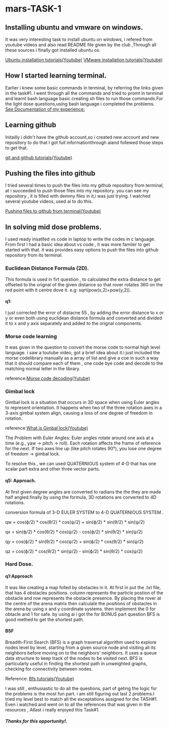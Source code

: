 <h1> mars-TASK-1</h1>

## Installing ubuntu and vmware on windows.
It was very interesting task to install ubuntu on windows, i refered from youtube videos and also read 
README file given by the club ,Through all these sources i finally got installed ubuntu os.

<a href="https://youtu.be/B1tCRwkFmnA?si=yvS1Z8j8D2kOQ_7N" target="_blank">Ubuntu installation tutorials(Youtube)</a>
<a href="https://youtu.be/CL_L6gNATP0?si=OABhfenzQXsZTdz8" target="_blank">VMware installation tutorials(Youtube)</a>


## How I started learning terminal.
Earlier i knew some basic commands in terminal, by referring the links given in the task#1.
I went through all the commands and tried to promt in terminal and learnt bash language basic
creating sh files to run those commands.For the light dose questions,using bash language
i completed the problems.
[See Documentation of my experience:](light_dose.docx)



## Learning github
Initailly i didn't have the github account,so i created new account and new repository to do that I
got full informationthrough aiand follewed those steps to get that.

<a href="https://youtu.be/RGOj5yH7evk?si=4kOZL6dJ7u6WvJij" target="_blank">git and github tutorials(Youtube)</a>


## Pushing the files into github 
I tried several times to push the files into my github repository from terminal, at i succeeded to push those 
files into my repository. you can see my repository , it is filled with demmy files in it,i was just trying.
I watched several youtube videos, used ai to do this.

<a href="https://youtu.be/bvi37IbJXS4?si=rVVlRpltmkuIiqeR" target="_blank">Pushing files to github from terminal(Youtube)</a>

## In solving mid dose problems.
I used ready insatlled vs code in laptop  to write the codes in c language.
From first I had a basic idea about vs code , it was more familer to get started with that.
it was provides easy options to push the files into github repository from its terminal.


### Euclidean Distance Formula (2D).
This formula is used in firt question , to calculated the extra distance to get offseted to the orignal
of the given distance so that rover rotates 360 on the red point with it centre  dove it.
e.g: sqrt(pow(x,2)+pow(y,2)).
#### q1:
I just corrected the error of distacne 55 , by adding the error distance to x or y or even both using 
euclidean distance formula and converted and divided it to x and y axis separately and added to the orignal 
components.


### Morse code learning
It was given in the question to convert the  morse code to normal high level language.
i saw a toutube video, got a brief idea about it.i just included the morse codelibrary manually as a array
of list and give a coe in such a way that it should compare each of them , one code bye code and decode to the 
matching normal letter in the library.

reference:<a href="https://youtu.be/D8tPkb98Fkk?si=8goNVhVYXhADC19y" target="_blank">Morse code decoding(Yutube)</a>

### Gimbal lock
Gimbal lock is a situation that occurs in 3D space when using Euler angles to represent orientation. 
It happens when two of the three rotation axes in a 3-axis gimbal system align,
causing a loss of one degree of freedom in rotation.

reference:<a href="https://youtu.be/zc8b2Jo7mno?si=OeacWPNaYtOUJLDY" target="_blank">What is Gimbal lock(Youtube)</a>

The Problem with Euler Angles:
Euler angles rotate around one axis at a time (e.g., yaw → pitch → roll).
Each rotation affects the frame of reference for the next.
If two axes line up (like pitch rotates 90°), you lose one degree of freedom → gimbal lock.

To resolve this , we can used QUATERNIOUS system of 4-D that has one scalar part extra and other three vector parts.

#### q5: Approach.
At first given degree angles are converted to radians the the they are
made half angled.finally by using the formula, 3D rotations  are converted to 4D rotations.

conversion formula of 3-D EULER SYSTEM to 4-D QUATERNIOUS SYSTEM .

qw = cos(ϕ/2) * cos(θ/2) * cos(ψ/2) + sin(ϕ/2) * sin(θ/2) * sin(ψ/2)

qx = sin(ϕ/2) * cos(θ/2) * cos(ψ/2) - cos(ϕ/2) * sin(θ/2) * sin(ψ/2)

qy = cos(ϕ/2) * sin(θ/2) * cos(ψ/2) + sin(ϕ/2) * cos(θ/2) * sin(ψ/2)

qz = cos(ϕ/2) * cos(θ/2) * sin(ψ/2) - sin(ϕ/2) * sin(θ/2) * cos(ψ/2)


### Hard Dose.

#### q1:Approach

It was like creating a map folled by obstacles in it. At first in put the .txt file, that has 4 obstacles positions.
column represents the particle postion of the obstacle and row represents the obstacle presence.
By placing the rover at the centre of the arena matrix then calculate the positions of obstacles in the arena by
using x and y coordinate systems. then implement the 0 for obtacle and 1 for safe. by using ai i got the for BONUS part
 question BFS is good methed to get the shortest path.

 #### BSF
 
Breadth-First Search (BFS) is a graph traversal algorithm used to explore nodes level by level, 
starting from a given source node and visiting all its neighbors before moving on to the neighbors' neighbors.
It uses a queue data structure to keep track of the nodes to be visited next. BFS is particularly useful in finding
the shortest path in unweighted graphs, checking for connectivity between nodes.

Reference: <a href="https://youtu.be/oDqjPvD54Ss?si=2plB5nhL549iMNqi" target="_blank">Bfs tutorials(Youtube)</a>

I was still , enthusiastic to do all the questions, part of geting  the logic for the problems is the most fun part.
i am still figuring  out last 2 problems.I tried my level best to match  all the  exceptations assigned for the TASH#1.
Even i watched and went on to all the references that was given in the resources , Atlast i really enjoyed this Task#1.

##### Thanks for this opportunity!.










​






